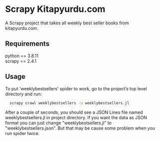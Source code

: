 
# Scrapy Kitapyurdu.com
A Scrapy project that takes all weekly best seller books from kitapyurdu.com.




## Requirements

python == 3.8.11\
scrapy == 2.4.1

  
## Usage

To put 'weeklybestsellers' spider to work, go to the project’s top level directory and run:

```bash
  scrapy crawl weeklybestsellers -o weeklybestsellers.jl
```
After a couple of seconds, you should see a JSON Lines file named weeklybestsellers.jl in project directory.
If you want the data as JSON format you can just change "weeklybestsellers.jl" to "weeklybestsellers.json".
But that may be cause some problem when you run spider twice.
